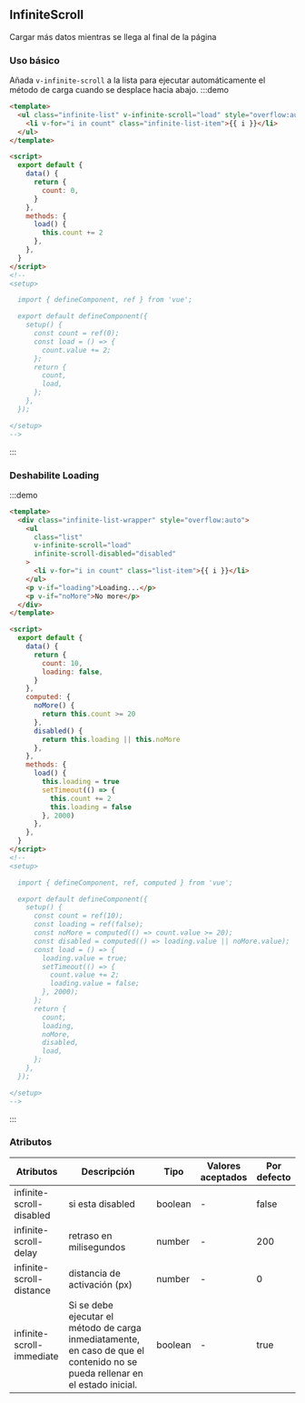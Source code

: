 ## InfiniteScroll

Cargar más datos mientras se llega al final de la página

### Uso básico

Añada `v-infinite-scroll` a la lista para ejecutar automáticamente el método de carga cuando se desplace hacia abajo.
:::demo

```html
<template>
  <ul class="infinite-list" v-infinite-scroll="load" style="overflow:auto">
    <li v-for="i in count" class="infinite-list-item">{{ i }}</li>
  </ul>
</template>

<script>
  export default {
    data() {
      return {
        count: 0,
      }
    },
    methods: {
      load() {
        this.count += 2
      },
    },
  }
</script>
<!--
<setup>

  import { defineComponent, ref } from 'vue';

  export default defineComponent({
    setup() {
      const count = ref(0);
      const load = () => {
        count.value += 2;
      };
      return {
        count,
        load,
      };
    },
  });

</setup>
-->
```

:::

### Deshabilite Loading

:::demo

```html
<template>
  <div class="infinite-list-wrapper" style="overflow:auto">
    <ul
      class="list"
      v-infinite-scroll="load"
      infinite-scroll-disabled="disabled"
    >
      <li v-for="i in count" class="list-item">{{ i }}</li>
    </ul>
    <p v-if="loading">Loading...</p>
    <p v-if="noMore">No more</p>
  </div>
</template>

<script>
  export default {
    data() {
      return {
        count: 10,
        loading: false,
      }
    },
    computed: {
      noMore() {
        return this.count >= 20
      },
      disabled() {
        return this.loading || this.noMore
      },
    },
    methods: {
      load() {
        this.loading = true
        setTimeout(() => {
          this.count += 2
          this.loading = false
        }, 2000)
      },
    },
  }
</script>
<!--
<setup>

  import { defineComponent, ref, computed } from 'vue';

  export default defineComponent({
    setup() {
      const count = ref(10);
      const loading = ref(false);
      const noMore = computed(() => count.value >= 20);
      const disabled = computed(() => loading.value || noMore.value);
      const load = () => {
        loading.value = true;
        setTimeout(() => {
          count.value += 2;
          loading.value = false;
        }, 2000);
      };
      return {
        count,
        loading,
        noMore,
        disabled,
        load,
      };
    },
  });

</setup>
-->
```

:::

### Atributos

| Atributos                 | Descripción                                                                                                                   | Tipo    | Valores aceptados | Por defecto |
| ------------------------- | ----------------------------------------------------------------------------------------------------------------------------- | ------- | ----------------- | ----------- |
| infinite-scroll-disabled  | si esta disabled                                                                                                              | boolean | -                 | false       |
| infinite-scroll-delay     | retraso en milisegundos                                                                                                       | number  | -                 | 200         |
| infinite-scroll-distance  | distancia de activación (px)                                                                                                  | number  | -                 | 0           |
| infinite-scroll-immediate | Si se debe ejecutar el método de carga inmediatamente, en caso de que el contenido no se pueda rellenar en el estado inicial. | boolean | -                 | true        |
